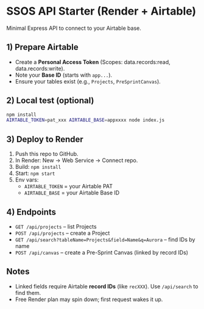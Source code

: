 
# SSOS API Starter (Render + Airtable)

Minimal Express API to connect to your Airtable base.

## 1) Prepare Airtable
- Create a **Personal Access Token** (Scopes: data.records:read, data.records:write).
- Note your **Base ID** (starts with `app...`).
- Ensure your tables exist (e.g., `Projects`, `PreSprintCanvas`).

## 2) Local test (optional)
```bash
npm install
AIRTABLE_TOKEN=pat_xxx AIRTABLE_BASE=appxxxx node index.js
```

## 3) Deploy to Render
1. Push this repo to GitHub.
2. In Render: New → Web Service → Connect repo.
3. Build: `npm install`
4. Start: `npm start`
5. Env vars:
   - `AIRTABLE_TOKEN` = your Airtable PAT
   - `AIRTABLE_BASE` = your Airtable Base ID

## 4) Endpoints
- `GET /api/projects` – list Projects
- `POST /api/projects` – create a Project
- `GET /api/search?tableName=Projects&field=Name&q=Aurora` – find IDs by name
- `POST /api/canvas` – create a Pre-Sprint Canvas (linked by record IDs)

## Notes
- Linked fields require Airtable **record IDs** (like `recXXX`). Use `/api/search` to find them.
- Free Render plan may spin down; first request wakes it up.
